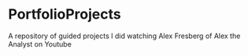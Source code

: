 # PortfolioProjects

A repository of guided projects I did watching Alex Fresberg of Alex the Analyst on Youtube 
